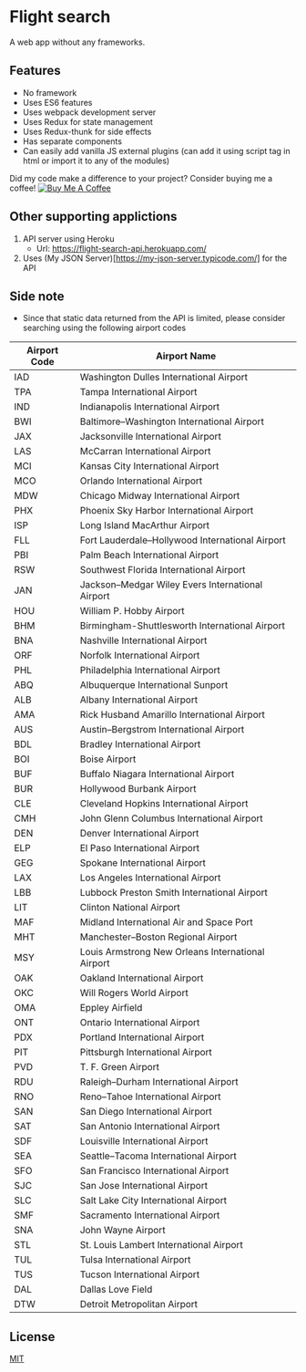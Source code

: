 # Flight search 
A web app without any frameworks.

## Features
- No framework 
- Uses ES6 features
- Uses webpack development server
- Uses Redux for state management
- Uses Redux-thunk for side effects
- Has separate components
- Can easily add vanilla JS external plugins (can add it using script tag in html or import it to any of the modules)

Did my code make a difference to your project? Consider buying me a coffee!
<a href="https://www.buymeacoffee.com/kTI9b0xj1" target="_blank"><img src="https://www.buymeacoffee.com/assets/img/custom_images/purple_img.png" alt="Buy Me A Coffee" style="height: auto !important;width: auto !important;" ></a>

## Other supporting applictions
1. API server using Heroku
    - Url: https://flight-search-api.herokuapp.com/
2. Uses (My JSON Server)[https://my-json-server.typicode.com/] for the API

## Side note
- Since that static data returned from the API is limited, please consider searching using the following airport codes

Airport Code | Airport Name
------------ | -------------
IAD | Washington Dulles International Airport
TPA | Tampa International Airport
IND | Indianapolis International Airport
BWI | Baltimore–Washington International Airport
JAX | Jacksonville International Airport
LAS | McCarran International Airport
MCI | Kansas City International Airport
MCO | Orlando International Airport
MDW | Chicago Midway International Airport
PHX | Phoenix Sky Harbor International Airport
ISP | Long Island MacArthur Airport
FLL | Fort Lauderdale–Hollywood International Airport
PBI | Palm Beach International Airport
RSW | Southwest Florida International Airport
JAN | Jackson–Medgar Wiley Evers International Airport
HOU | William P. Hobby Airport
BHM | Birmingham-Shuttlesworth International Airport
BNA | Nashville International Airport
ORF | Norfolk International Airport
PHL | Philadelphia International Airport
ABQ | Albuquerque International Sunport
ALB | Albany International Airport
AMA | Rick Husband Amarillo International Airport
AUS | Austin–Bergstrom International Airport
BDL | Bradley International Airport
BOI | Boise Airport
BUF | Buffalo Niagara International Airport
BUR | Hollywood Burbank Airport
CLE | Cleveland Hopkins International Airport
CMH | John Glenn Columbus International Airport
DEN | Denver International Airport
ELP | El Paso International Airport
GEG | Spokane International Airport
LAX | Los Angeles International Airport
LBB | Lubbock Preston Smith International Airport
LIT | Clinton National Airport
MAF | Midland International Air and Space Port
MHT | Manchester–Boston Regional Airport
MSY | Louis Armstrong New Orleans International Airport
OAK | Oakland International Airport
OKC | Will Rogers World Airport
OMA | Eppley Airfield
ONT | Ontario International Airport
PDX | Portland International Airport
PIT | Pittsburgh International Airport
PVD | T. F. Green Airport
RDU | Raleigh–Durham International Airport
RNO | Reno–Tahoe International Airport
SAN | San Diego International Airport
SAT | San Antonio International Airport
SDF | Louisville International Airport
SEA | Seattle–Tacoma International Airport
SFO | San Francisco International Airport
SJC | San Jose International Airport
SLC | Salt Lake City International Airport
SMF | Sacramento International Airport
SNA | John Wayne Airport
STL | St. Louis Lambert International Airport
TUL | Tulsa International Airport
TUS | Tucson International Airport
DAL | Dallas Love Field
DTW | Detroit Metropolitan Airport

## License
[MIT](LICENSE)